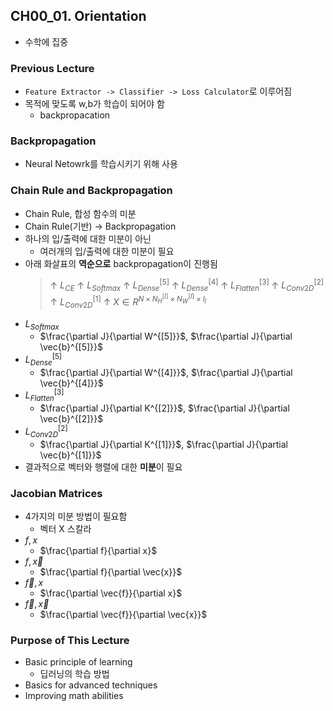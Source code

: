 ## CH00_01. Orientation
- 수학에 집중

### Previous Lecture
- `Feature Extractor -> Classifier -> Loss Calculator`로 이루어짐
- 목적에 맞도록 w,b가 학습이 되어야 함
  - backpropacation

### Backpropagation
- Neural Netowrk를 학습시키기 위해 사용

### Chain Rule and Backpropagation
- Chain Rule, 합성 함수의 미분
- Chain Rule(기반) -> Backpropagation
- 하나의 입/출력에 대한 미분이 아닌
  - 여러개의 입/출력에 대한 미분이 필요
- 아래 화살표의 **역순으로** backpropagation이 진행됨
  >$\uparrow$
  >$L_{CE}$
  >$\uparrow$
  >$L_{Softmax}$
  >$\uparrow$
  >$L_{Dense}^{[5]}$
  >$\uparrow$
  >$L_{Dense}^{[4]}$
  >$\uparrow$
  >$L_{Flatten}^{[3]}$
  >$\uparrow$
  >$L_{Conv2D}^{[2]}$
  >$\uparrow$
  >$L_{Conv2D}^{[1]}$
  >$\uparrow$
  >$X \in R^{N \times N_H^{[I]} \times N_W^{[I]} \times l_I}$
- $L_{Softmax}$
  - $\frac{\partial J}{\partial W^{[5]}}$, $\frac{\partial J}{\partial \vec{b}^{[5]}}$
- $L_{Dense}^{[5]}$
  - $\frac{\partial J}{\partial W^{[4]}}$, $\frac{\partial J}{\partial \vec{b}^{[4]}}$
- $L_{Flatten}^{[3]}$
  - $\frac{\partial J}{\partial K^{[2]}}$, $\frac{\partial J}{\partial \vec{b}^{[2]}}$
- $L_{Conv2D}^{[2]}$
  - $\frac{\partial J}{\partial K^{[1]}}$, $\frac{\partial J}{\partial \vec{b}^{[1]}}$
- 결과적으로 벡터와 행렬에 대한 **미분**이 필요

### Jacobian Matrices
- 4가지의 미분 방법이 필요함
  - 벡터 X 스칼라
- $f, x$
  - $\frac{\partial f}{\partial x}$
- $f, \vec{x}$
  - $\frac{\partial f}{\partial \vec{x}}$
- $\vec{f}, x$
  - $\frac{\partial \vec{f}}{\partial x}$
- $\vec{f}, \vec{x}$
  - $\frac{\partial \vec{f}}{\partial \vec{x}}$


### Purpose of This Lecture
- Basic principle of learning
  - 딥러닝의 학습 방법
- Basics for advanced techniques
- Improving math abilities